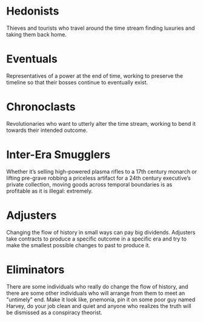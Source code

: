 
# Hedonists
Thieves and tourists who travel around the time stream finding luxuries and taking them back home.

# Eventuals
Representatives of a power at the end of time, working to preserve the timeline so that their bosses continue to eventually exist.

# Chronoclasts
Revolutionaries who want to utterly alter the time stream, working to bend it towards their intended outcome.

# Inter-Era Smugglers
Whether it’s selling high-powered plasma rifles to a 17th century monarch or lifting pre-grave robbing a priceless artifact for a 24th century executive’s private collection, moving goods across temporal boundaries is as profitable as it is illegal: extremely.

# Adjusters
Changing the flow of history in small ways can pay big dividends. Adjusters take contracts to produce a specific outcome in a specific era and try to make the smallest possible changes to past to produce it.

# Eliminators 
There are some individuals who really do change the flow of history, and there are some other individuals who will arrange from them to meet an "untimely" end. Make it look like, pnemonia, pin it on some poor guy named Harvey, do your job clean and quiet and anyone who realizes the truth will be dismissed as a conspiracy theorist. 
